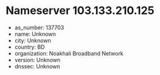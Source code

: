 # Nameserver 103.133.210.125

* as_number: 137703
* name: Unknown
* city: Unknown
* country: BD
* organization: Noakhali Broadband Network
* version: Unknown
* dnssec: Unknown
